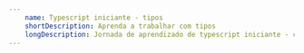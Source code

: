 ```yaml
---
    name: Typescript iniciante - tipos
    shortDescription: Aprenda a trabalhar com tipos
    longDescription: Jornada de aprendizado de typescript iniciante - com foco nas caracteristicas fundamentais para trabalhar com tipos
---
```

